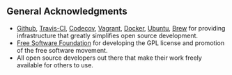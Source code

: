 ## General Acknowledgments

* [Github](https://github.com/), [Travis-CI](https://travis-ci.org/),
  [Codecov](https://codecov.io/), [Vagrant](https://www.vagrantup.com/),
  [Docker](https://www.docker.com/), [Ubuntu](https://www.ubuntu.com/),
  [Brew](https://brew.sh/) for providing infrastructure that greatly simplifies
  open source development.
* [Free Software Foundation](http://fsf.org/) for developing the GPL license and
  promotion of the free software movement.
* All open source developers out there that make their work freely available
  for others to use.
